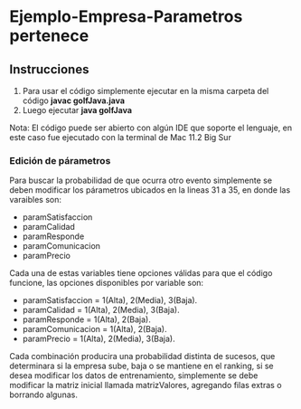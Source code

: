 # Ejemplo-Empresa-Parametros pertenece  
## Instrucciones   
1. Para usar el código simplemente ejecutar en la misma carpeta del código <strong>javac golfJava.java</strong> 
2. Luego ejecutar <strong>java golfJava</strong> 

Nota: El código puede ser abierto con algún IDE que soporte el lenguaje, en este caso fue ejecutado con la terminal de Mac 11.2 Big Sur  

### Edición de párametros  
Para buscar la probabilidad de que ocurra otro evento simplemente se deben modificar los párametros ubicados en la lineas 31 a 35, en donde las varaibles son:   
* paramSatisfaccion 
* paramCalidad 
* paramResponde 
* paramComunicacion 
* paramPrecio  

Cada una de estas variables tiene opciones válidas para que el código funcione, las opciones disponibles por variable son:  
* paramSatisfaccion = 1(Alta), 2(Media), 3(Baja).
* paramCalidad = 1(Alta), 2(Media), 3(Baja).  
* paramResponde =  1(Alta), 2(Baja). 
* paramComunicacion = 1(Alta), 2(Baja).
* paramPrecio = 1(Alta), 2(Media), 3(Baja).

Cada combinación producira una probabilidad distinta de sucesos, que determinara si la empresa sube, baja o se mantiene en el ranking, si se desea modificar los datos de entrenamiento, simplemente se debe modificar la matriz inicial llamada matrizValores, agregando filas extras o borrando algunas.  
